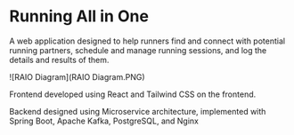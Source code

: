 # Running All in One
 A web application designed to help runners find and connect with potential running partners, schedule and manage running sessions, and log the details and results of them.

![RAIO Diagram](RAIO Diagram.PNG)

Frontend developed using React and Tailwind CSS on the frontend.

Backend designed using Microservice architecture, implemented with Spring Boot, Apache Kafka, PostgreSQL, and Nginx
